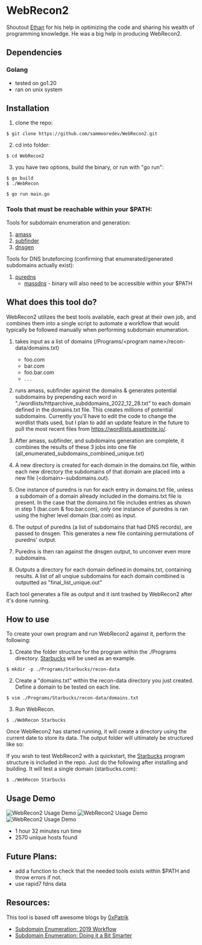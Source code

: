 # WebRecon2

Shoutout [Ethan](https://github.com/applevac) for his help in optimizing the code and sharing his wealth of programming knowledge. He was a big help in producing WebRecon2.

## Dependencies
### Golang
* tested on go1.20
* ran on unix system

## Installation
1. clone the repo:
```
$ git clone https://github.com/sammooredev/WebRecon2.git
```
2. cd into folder:
```
$ cd WebRecon2
```
3. you have two options, build the binary, or run with "go run":
```
$ go build 
$ ./WebRecon
```
```
$ go run main.go
```

### Tools that must be reachable within your $PATH:

Tools for subdomain enumeration and generation:
1. [amass](https://github.com/OWASP/Amass)
2. [subfinder](https://github.com/projectdiscovery/subfinder)
3. [dnsgen](https://github.com/ProjectAnte/dnsgen)

Tools for DNS bruteforcing (confirming that enumerated/generated subdomains actually exist):
1. [puredns](https://github.com/d3mondev/puredns)
    * [massdns](https://github.com/blechschmidt/massdns) - binary will also need to be accessible within your $PATH


## What does this tool do?
WebRecon2 utilizes the best tools available, each great at their own job, and combines them into a single script to automate a workflow that would typically be followed manually when performing subdomain enumeration. 

1. takes input as a list of domains (/Programs/\<program name>/recon-data/domains.txt)
    * foo.com 
    * bar.com
    * foo.bar.com
    * . . .
    
2. runs amass, subfinder against the domains & generates potential subdomains by prepending each word in "./wordlists/httparchive_subddomains_2022_12_28.txt" to each domain defined in the domains.txt file. This creates millions of potential subdomains. Currently you'll have to edit the code to change the wordlist thats used, but I plan to add an update feature in the future to pull the most recent files from https://wordlists.assetnote.io/. 

3. After amass, subfinder, and subdomains generation are complete, it combines the results of these 3 jobs into one file (all_enumerated_subdomains_combined_unique.txt)

4. A new directory is created for each domain in the domains.txt file, within each new directory the subdomains of that domain are placed into a new file (\<domain>-subdomains.out). 

4. One instance of puredns is run for each entry in domains.txt file, unless a subdomain of a domain already included in the domains.txt file is present. In the case that the domains.txt file includes entries as shown in step 1 (bar.com & foo.bar.com), only one instance of puredns is ran using the higher level domain (bar.com) as input. 

5. The output of puredns (a list of subdomains that had DNS records), are passed to dnsgen. This generates a new file containing permutations of puredns' output.

6. Puredns is then ran against the dnsgen output, to unconver even more subdomains.

7. Outputs a directory for each domain defined in domains.txt, containing results. A list of all unqiue subdomains for each domain combined is outputted as "final_list_unique.out"

Each tool generates a file as output and it isnt trashed by WebRecon2 after it's done running. 

## How to use

To create your own program and run WebRecon2 against it, perform the following:

1. Create the folder structure for the program within the ./Programs directory. [Starbucks](https://hackerone.com/starbucks?type=team) will be used as an example.
```
$ mkdir -p ./Programs/Starbucks/recon-data
```
2. Create a "domains.txt" within the recon-data directory you just created. Define a domain to be tested on each line.
```
$ vim ./Programs/Starbucks/recon-data/domains.txt
```  
3. Run WebRecon.
```
$ ./WebRecon Starbucks
```  
Once WebRecon2 has started running, it will create a directory using the current date to store its data.
The output folder will ultimately be structured like so:


If you wish to test WebRecon2 with a quickstart, the [Starbucks](https://hackerone.com/starbucks?type=team) program structure is included in the repo. Just do the following after installing and building. It will test a single domain (starbucks.com):
```
$ ./WebRecon Starbucks
``` 
## Usage Demo

![WebRecon2 Usage Demo](https://blogger.googleusercontent.com/img/b/R29vZ2xl/AVvXsEhGVYfrFaMoriqQGmMoFgEUEA9_-lsP2CMUfJmRyk7vEVL-9HIIJPBI2eaegMmHsCR5QFXvVOCtssOewwYH8yCmu7l-qA2Nf0e6xyluoOQzMygftsqrK02qGK6Yln7uD3BD1yac4nHu8VutxcuYaRywzB5vWrSopjEZbGB4ik-sbFD4UW5AtSBlTg/s800/webrecon-demo.gif " WebRecon2 Usage Demo") 
![WebRecon2 Usage Demo](https://blogger.googleusercontent.com/img/b/R29vZ2xl/AVvXsEjA8d-rDQc0d9_XDVfYEmAVnI8ARucBVNaVV1OTlcYJzmoV53WO1urT4uegzwXPY_rS4ZP-V6J-OaDbBGOVL8bxsXAfQf-FgQMpN6-BH3Y4cCM6VYPTAXCXwToJexcBmWi8pz4nENwGz26QoKGhwM1-XBxj09ysz4tMfNXNozTRhGDCkLdWnveMXg/w615-h225/1.png "WebRecon2 Usage Demo")
![WebRecon2 Usage Demo](https://blogger.googleusercontent.com/img/b/R29vZ2xl/AVvXsEgNvlfu8o_fWNE9VlIKP_BA0cX0QRK0Z5AjTSylQOwyFgeXF__4kQ_7GfIKk7rvuMdDydtlXwyuihdYe5b6uHkFLkREev28VTUC9uoYIZoZmhD7w3cQytI1xHW-Vv-GobIR0Oo_2eIMHSpimSkjth7nRYuNpYr8l6AeOD-iBQWYZiiKVXRNkBtGCQ/w599-h47/2.png "WebRecon2 Usage Demo")
* 1 hour 32 minutes run time
* 2570 unique hosts found

## Future Plans:
* add a function to check that the needed tools exists within $PATH and throw errors if not.
* use rapid7 fdns data 

## Resources: 

This tool is based off awesome blogs by [0xPatrik](https://twitter.com/0xpatrik?lang=en)
* [Subdomain Enumeration: 2019 Workflow](https://0xpatrik.com/subdomain-enumeration-2019/)
* [Subdomain Enumeration: Doing it a Bit Smarter](https://0xpatrik.com/subdomain-enumeration-smarter/)
